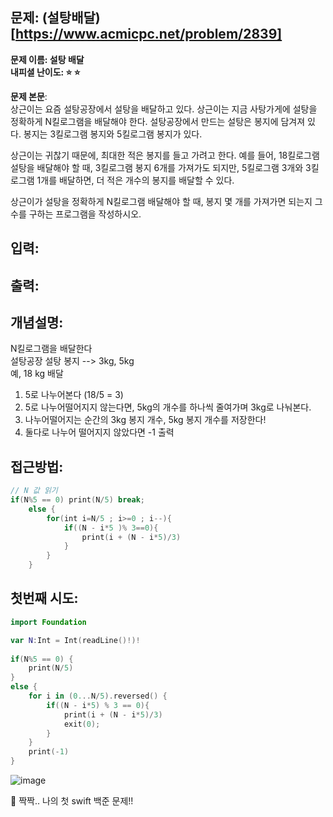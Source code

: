 

## 문제: (설탕배달)[https://www.acmicpc.net/problem/2839] 
**문제 이름: 설탕 배달**  
**내피셜 난이도: :star: :star:**  

**문제 본문**:  
상근이는 요즘 설탕공장에서 설탕을 배달하고 있다. 상근이는 지금 사탕가게에 설탕을 정확하게 N킬로그램을 배달해야 한다. 설탕공장에서 만드는 설탕은 봉지에 담겨져 있다. 봉지는 3킬로그램 봉지와 5킬로그램 봉지가 있다.

상근이는 귀찮기 때문에, 최대한 적은 봉지를 들고 가려고 한다. 예를 들어, 18킬로그램 설탕을 배달해야 할 때, 3킬로그램 봉지 6개를 가져가도 되지만, 5킬로그램 3개와 3킬로그램 1개를 배달하면, 더 적은 개수의 봉지를 배달할 수 있다.

상근이가 설탕을 정확하게 N킬로그램 배달해야 할 때, 봉지 몇 개를 가져가면 되는지 그 수를 구하는 프로그램을 작성하시오.

## 입력:   

## 출력:   

## 개념설명:   
N킬로그램을 배달한다  
설탕공장 설탕 봉지 --> 3kg, 5kg  
예, 18 kg 배달 
1. 5로 나누어본다 (18/5 = 3)
2. 5로 나누어떨어지지 않는다면, 5kg의 개수를 하나씩 줄여가며 3kg로 나눠본다.
3. 나누어떨어지는 순간의 3kg 봉지 개수, 5kg 봉지 개수를 저장한다!
4. 둘다로 나누어 떨어지지 않았다면 -1 출력 

## 접근방법:   
```swift
// N 값 읽기
if(N%5 == 0) print(N/5) break;
    else {
        for(int i=N/5 ; i>=0 ; i--){
            if((N - i*5 )% 3==0){
                print(i + (N - i*5)/3)
            }
        }   
    }


```
## 첫번째 시도:   
```swift
import Foundation

var N:Int = Int(readLine()!)!
    
if(N%5 == 0) {
    print(N/5)
}
else {
    for i in (0...N/5).reversed() {
        if((N - i*5) % 3 == 0){
            print(i + (N - i*5)/3)
            exit(0);
        }
    }
    print(-1)
}

``` 

![image](https://user-images.githubusercontent.com/37579661/92346326-5a48b180-f107-11ea-9876-c985edab6e8b.png)

:clap: 짝짝.. 나의 첫 swift 백준 문제!!  
